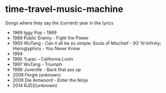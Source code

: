 # time-travel-music-machine
Songs where they say the (current) year in the lyrics

- 1969 Iggy Pop - 1969
- 1989 Public Enemy - Fight the Power
- 1993 WuTang - Can it all be so simple; Souls of Mischief - 93 'til Infinity; Hieroglyphics - You Never Know
- 1994
- 1995 Tupac - California Lovin
- 1997 WuTang - Triumph
- 1999 Juvenille - Back that ass up
- 2008 Fergie (unknown)
- 2009  Die Antwoord - Enter the Ninja
- 2014 RJD2(unknown)
